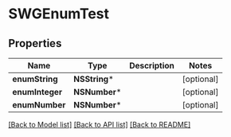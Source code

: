 # SWGEnumTest

## Properties
Name | Type | Description | Notes
------------ | ------------- | ------------- | -------------
**enumString** | **NSString*** |  | [optional] 
**enumInteger** | **NSNumber*** |  | [optional] 
**enumNumber** | **NSNumber*** |  | [optional] 

[[Back to Model list]](../README.md#documentation-for-models) [[Back to API list]](../README.md#documentation-for-api-endpoints) [[Back to README]](../README.md)


